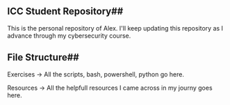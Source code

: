 ## ICC Student Repository##

This is the personal repository of Alex.
I'll keep updating this repository as I advance through my cybersecurity course.

## File Structure##

Exercises -> All the scripts, bash, powershell, python go here.

Resources -> All the helpfull resources I came across in my journy goes here.